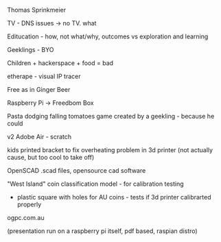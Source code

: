 Thomas Sprinkmeier

TV - DNS issues -> no TV. what

Editucation - how, not what/why, outcomes vs exploration and learning

Geeklings - BYO

Children + hackerspace + food = bad

etherape - visual IP tracer

Free as in Ginger Beer

Raspberry Pi -> Freedbom Box

Pasta dodging falling tomatoes game created by a geekling - because he could

v2 Adobe Air - scratch

kids printed bracket to fix overheating problem in 3d printer (not actually cause, but too cool to take off)

OpenSCAD .scad files, opensource cad software

"West Island" coin classification model - for calibration testing 
 - plastic square with holes for AU coins - tests if 3d printer calibrarted properly

ogpc.com.au

(presentation run on a raspberry pi itself, pdf based, raspian distro)
